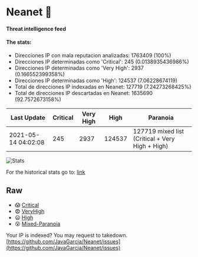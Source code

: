 # Neanet :hocho:
#### Threat intelligence feed
#### The stats:

- Direcciones IP con mala reputacion analizadas: 1763409 (100%)
- Direcciones IP determinadas como 'Critical':  245 (0.0138935436986%)
- Direcciones IP determinadas como 'Very High':  2937 (0.166552399358%)
- Direcciones IP determinadas como 'High':  124537 (7.06228674119)
- Total de direcciones IP indexadas en Neanet:  127719 (7.24273268425%)
- Total de direcciones IP descartadas en Neanet:  1635690 (92.7572673158%)

| Last Update | Critical | Very High | High | Paranoia |
| --- | --- | --- | --- | --- |
| 2021-05-14 04:02:08 | 245 | 2937 | 124537 | 127719 mixed list (Critical + Very High + High)|

![Stats](https://docs.google.com/spreadsheets/d/e/2PACX-1vSnaNMIXVabIpDJjufMlzH7poXnshF3mgd8Is1g9ytUEzVsP5my4Trn8f-xkoLLQ38xpL3HtmUexLo6/pubchart?oid=501124687&format=image)

For the historical stats go to: [link](/stats.csv)
## Raw
- :scream: [Critical](https://raw.githubusercontent.com/JavaGarcia/Neanet/master/blacklists/neanet_critical.txt)
- :fearful: [VeryHigh](https://raw.githubusercontent.com/JavaGarcia/Neanet/master/blacklists/neanet_veryHigh.txtt)
- :frowning: [High](https://raw.githubusercontent.com/JavaGarcia/Neanet/master/blacklists/neanet_high.txt)
- :dizzy_face: [Mixed-Paranoia](https://raw.githubusercontent.com/JavaGarcia/Neanet/master/blacklists/neanet_all.txt)


Your IP is indexed? You may request to takedown. [https://github.com/JavaGarcia/Neanet/issues](https://github.com/JavaGarcia/Neanet/issues)













































































































































































































































































































































































































































































































































































































































































































































































































































































































































































































































































































































































































































































































































































































































































































































































































































































































































































































































































































































































































































































































































































































































































































































































































































































































































































































































































































































































































































































































































































































































































































































































































































































































































































































































































































































































































































































































































































































































































































































































































































































































































































































































































































































































































































































































































































































































































































































































































































































































































































































































































































































































































































































































































































































































































































































































































































































































































































































































































































































































































































































































































































































































































































































































































































































































































